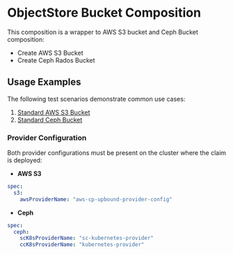 # ObjectStore Bucket Composition

This composition is a wrapper to AWS S3 bucket and Ceph Bucket composition:
- Create AWS S3 Bucket
- Create Ceph Rados Bucket

## Usage Examples

The following test scenarios demonstrate common use cases:

1. [Standard AWS S3 Bucket](test/scenarios/s3/claim.yaml)
2. [Standard Ceph Bucket](test/scenarios/ceph/claim.yaml)

### Provider Configuration

Both provider configurations must be present on the cluster where the claim is deployed:

- **AWS S3**

```yaml
spec:
  s3:
    awsProviderName: "aws-cp-upbound-provider-config"
```

- **Ceph**

```yaml
spec:
  ceph:
    scK8sProviderName: "sc-kubernetes-provider"
    ccK8sProviderName: "kubernetes-provider"
```
